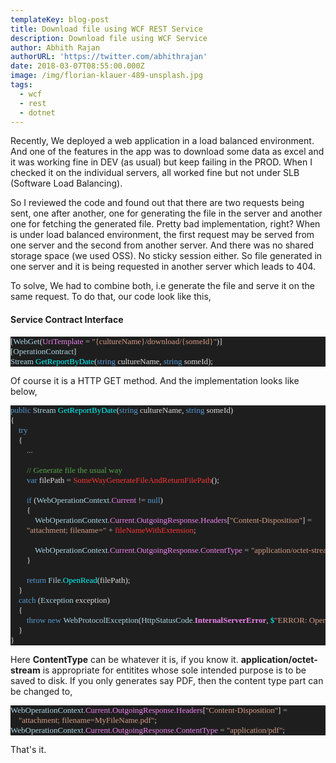 ```yaml
---
templateKey: blog-post
title: Download file using WCF REST Service
description: Download file using WCF Service
author: Abhith Rajan
authorURL: 'https://twitter.com/abhithrajan'
date: 2018-03-07T08:55:00.000Z
image: /img/florian-klauer-489-unsplash.jpg
tags:
  - wcf
  - rest
  - dotnet
---
```

Recently, We deployed a web application in a load balanced environment. And one of the features in the app was to download some data as excel and it was working fine in DEV (as usual) but keep failing in the PROD. When I checked it on the individual servers, all worked fine but not under SLB (Software Load Balancing).

So I reviewed the code and found out that there are two requests being sent, one after another, one for generating the file in the server and another one for fetching the generated file. Pretty bad implementation, right?
When is under load balanced environment, the first request may be served from one server and the second from another server. And there was no shared storage space (we used OSS). No sticky session either. So file generated in one server and it is being requested in another server which leads to 404.

To solve, We had to combine both, i.e generate the file and serve it on the same request. To do that, our code look like this,

#### Service Contract Interface

<pre style="font-family:Fantasque Sans Mono;font-size:13;color:gainsboro;background:#1e1e1e;">[<span style="color:lightblue;">WebGet</span>(<span style="color:violet;">UriTemplate</span>&nbsp;<span style="color:#b4b4b4;">=</span>&nbsp;<span style="color:#d69d85;">&quot;{cultureName}/download/{someId}&quot;</span>)]
[<span style="color:lightblue;">OperationContract</span>]
<span style="color:lightblue;">Stream</span>&nbsp;<span style="color:cyan;">GetReportByDate</span>(<span style="color:#569cd6;">string</span>&nbsp;cultureName,&nbsp;<span style="color:#569cd6;">string</span>&nbsp;someId);</pre>
Of course it is a HTTP GET method. And the implementation looks like below,

<pre style="font-family:Fantasque Sans Mono;font-size:13;color:gainsboro;background:#1e1e1e;"><span style="color:#569cd6;">public</span>&nbsp;<span style="color:lightblue;">Stream</span>&nbsp;<span style="color:cyan;">GetReportByDate</span>(<span style="color:#569cd6;">string</span>&nbsp;cultureName,&nbsp;<span style="color:#569cd6;">string</span>&nbsp;someId)
{
&nbsp;&nbsp;&nbsp;&nbsp;<span style="color:#569cd6;">try</span>
&nbsp;&nbsp;&nbsp;&nbsp;{
&nbsp;&nbsp;&nbsp;&nbsp;&nbsp;&nbsp;&nbsp;&nbsp;<span style="color:#b4b4b4;">...</span>
 
&nbsp;&nbsp;&nbsp;&nbsp;&nbsp;&nbsp;&nbsp;&nbsp;<span style="color:#57a64a;">//&nbsp;Generate&nbsp;file&nbsp;the&nbsp;usual&nbsp;way</span>
&nbsp;&nbsp;&nbsp;&nbsp;&nbsp;&nbsp;&nbsp;&nbsp;<span style="color:#569cd6;">var</span>&nbsp;filePath&nbsp;<span style="color:#b4b4b4;">=</span>&nbsp;<span style="color:#ff3333;">SomeWayGenerateFileAndReturnFilePath</span>();
 
&nbsp;&nbsp;&nbsp;&nbsp;&nbsp;&nbsp;&nbsp;&nbsp;<span style="color:#569cd6;">if</span>&nbsp;(<span style="color:lightblue;">WebOperationContext</span><span style="color:#b4b4b4;">.</span><span style="color:violet;">Current</span>&nbsp;<span style="color:#b4b4b4;">!=</span>&nbsp;<span style="color:#569cd6;">null</span>)
&nbsp;&nbsp;&nbsp;&nbsp;&nbsp;&nbsp;&nbsp;&nbsp;{
&nbsp;&nbsp;&nbsp;&nbsp;&nbsp;&nbsp;&nbsp;&nbsp;&nbsp;&nbsp;&nbsp;&nbsp;<span style="color:lightblue;">WebOperationContext</span><span style="color:#b4b4b4;">.</span><span style="color:violet;">Current</span><span style="color:#b4b4b4;">.</span><span style="color:violet;">OutgoingResponse</span><span style="color:#b4b4b4;">.</span><span style="color:violet;">Headers</span>[<span style="color:#d69d85;">&quot;Content-Disposition&quot;</span>]&nbsp;<span style="color:#b4b4b4;">=</span>
&nbsp;&nbsp;&nbsp;&nbsp;&nbsp;&nbsp;&nbsp;&nbsp;<span style="color:#d69d85;">&quot;attachment;&nbsp;filename=&quot;</span>&nbsp;<span style="color:#b4b4b4;">+</span>&nbsp;<span style="color:#ff3333;">fileNameWithExtension</span>;
 
&nbsp;&nbsp;&nbsp;&nbsp;&nbsp;&nbsp;&nbsp;&nbsp;&nbsp;&nbsp;&nbsp;&nbsp;<span style="color:lightblue;">WebOperationContext</span><span style="color:#b4b4b4;">.</span><span style="color:violet;">Current</span><span style="color:#b4b4b4;">.</span><span style="color:violet;">OutgoingResponse</span><span style="color:#b4b4b4;">.</span><span style="color:violet;">ContentType</span>&nbsp;<span style="color:#b4b4b4;">=</span>&nbsp;<span style="color:#d69d85;">&quot;application/octet-stream&quot;</span>;
&nbsp;&nbsp;&nbsp;&nbsp;&nbsp;&nbsp;&nbsp;&nbsp;}
 
&nbsp;&nbsp;&nbsp;&nbsp;&nbsp;&nbsp;&nbsp;&nbsp;<span style="color:#569cd6;">return</span>&nbsp;<span style="color:lightblue;">File</span><span style="color:#b4b4b4;">.</span><span style="color:cyan;">OpenRead</span>(filePath);
&nbsp;&nbsp;&nbsp;&nbsp;}
&nbsp;&nbsp;&nbsp;&nbsp;<span style="color:#569cd6;">catch</span>&nbsp;(<span style="color:lightblue;">Exception</span>&nbsp;exception)
&nbsp;&nbsp;&nbsp;&nbsp;{
&nbsp;&nbsp;&nbsp;&nbsp;&nbsp;&nbsp;&nbsp;&nbsp;<span style="color:#569cd6;">throw</span>&nbsp;<span style="color:#569cd6;">new</span>&nbsp;<span style="color:lightblue;">WebProtocolException</span>(<span style="color:lightblue;">HttpStatusCode</span><span style="color:#b4b4b4;">.</span><span style="font-weight:bold;color:violet;">InternalServerError</span>,&nbsp;<span style="color:cyan;">$</span><span style="color:#d69d85;">&quot;ERROR:&nbsp;Operation&nbsp;faild.&nbsp;</span>{exception<span style="color:#b4b4b4;">.</span><span style="color:violet;">Message</span>}<span style="color:#d69d85;">&quot;</span>,&nbsp;exception<span style="color:#b4b4b4;">.</span><span style="color:violet;">InnerException</span>);
&nbsp;&nbsp;&nbsp;&nbsp;}
}
</pre>

Here **ContentType**  can be whatever it is, if you know it.  **application/octet-stream** is appropriate for entitites whose sole intended purpose is to be saved to disk.
If you only generates say PDF, then the content type part can be changed to,

<pre style="font-family:Fantasque Sans Mono;font-size:13;color:gainsboro;background:#1e1e1e;"><span style="color:lightblue;">WebOperationContext</span><span style="color:#b4b4b4;">.</span><span style="color:violet;">Current</span><span style="color:#b4b4b4;">.</span><span style="color:violet;">OutgoingResponse</span><span style="color:#b4b4b4;">.</span><span style="color:violet;">Headers</span>[<span style="color:#d69d85;">&quot;Content-Disposition&quot;</span>]&nbsp;<span style="color:#b4b4b4;">=</span>
&nbsp;&nbsp;&nbsp;&nbsp;<span style="color:#d69d85;">&quot;attachment;&nbsp;filename=MyFileName.pdf&quot;</span>;
<span style="color:lightblue;">WebOperationContext</span><span style="color:#b4b4b4;">.</span><span style="color:violet;">Current</span><span style="color:#b4b4b4;">.</span><span style="color:violet;">OutgoingResponse</span><span style="color:#b4b4b4;">.</span><span style="color:violet;">ContentType</span>&nbsp;<span style="color:#b4b4b4;">=</span>&nbsp;<span style="color:#d69d85;">&quot;application/pdf&quot;</span>;</pre> 

That's it.
